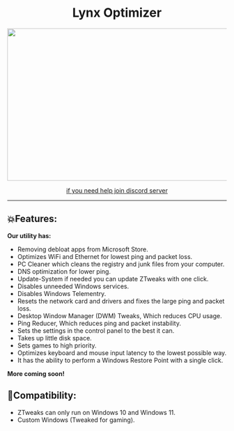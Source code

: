 <div align="center"><h1>Lynx Optimizer</h1>
<img src="https://user-images.githubusercontent.com/108175829/236144303-311ea628-4d1d-4215-8cd3-410f56a95995.png" width="650" height="350">
<p align="center"><a href="https://discord.gg/JVEWR9CGk5" target="_blank">if you need help join discord server</a></p>
</div>
<hr>

## 💥Features:
 **Our utility has:**
* Removing debloat apps from Microsoft Store.
* Optimizes WiFi and Ethernet for lowest ping and packet loss.
* PC Cleaner which cleans the registry and junk files from your computer.
* DNS optimization for lower ping.
* Update-System if needed you can update ZTweaks with one click.
* Disables unneeded Windows services.
* Disables Windows Telementry.
* Resets the network card and drivers and fixes the large ping and packet loss.
* Desktop Window Manager (DWM) Tweaks, Which reduces CPU usage.
* Ping Reducer, Which reduces ping and packet instability.
* Sets the settings in the control panel to the best it can.
* Takes up little disk space.
* Sets games to high priority.
* Optimizes keyboard and mouse input latency to the lowest possible way.
* It has the ability to perform a Windows Restore Point with a single click.

**More coming soon!**

## 💨Compatibility:
* ZTweaks can only run on Windows 10 and Windows 11.
* Custom Windows (Tweaked for gaming).
